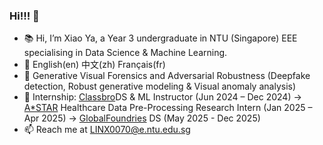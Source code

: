 ### Hi!!! 👋

- 📚 Hi, I’m Xiao Ya, a Year 3 undergraduate in NTU (Singapore) EEE specialising in Data Science & Machine Learning.
- 💬 English(en) 中文(zh) Français(fr)
- 💜 Generative Visual Forensics and Adversarial Robustness (Deepfake detection, Robust generative modeling & Visual anomaly analysis)
- 🌱 Internship: [Classbro](https://www.classbro.com/)DS & ML Instructor (Jun 2024 – Dec 2024) -> [A*STAR](https://www.a-star.edu.sg/) Healthcare Data Pre-Processing Research Intern (Jan 2025 – Apr 2025) -> [GlobalFoundries](https://gf.com/) DS (May 2025 - Dec 2025)
- 📫 Reach me at LINX0070@e.ntu.edu.sg

<!---
0228lin/0228lin is a ✨ special ✨ repository because its `README.md` (this file) appears on your GitHub profile.
You can click the Preview link to take a look at your changes.
--->
